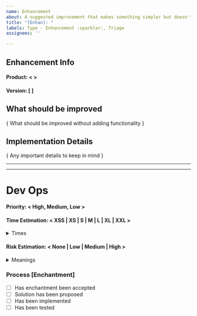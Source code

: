 ```yaml
---
name: Enhancement
about: A suggested improvement that makes something simpler but doesn't add to existing functionality
title: "[Enhan]: "
labels: Type - Enhancement :sparkler:, Triage
assignees: ''

---
```


<!---  
***************************************
*********** FORM USAGE ****************
***************************************

To fill out this form properly:

- Replace < > with one of the given options in the comment below.
- Replace [ ] with a single line of text with one of the formats below
- Fill in { "suggestion" } with multiline text suggested

Doing this will automatically label the Issue when submitted or edited.

Please check that the issue has been labeled correctly after submitting!

Notes:
    - If you pick something that doesn't fit the format the auto labeling will not happen
    - It can take a short while after submission for it to happen
    - It is case-insensitive
    - Updating the description will update the labels as well

****************************************
********** Manual Labeling *************
****************************************

There are some common manual labels that can be applied:

| Reason                      | Label to add   |
| -------------------------------------------- |
| If it is urgent             | "M | Urgent"   |
| -------------------------------------------  |
| If this issue is blocking   | "M | Blocking" |
| your work                   |                |
| -------------------------------------------- |
| If this issue being blocked | "M | Blocked"  |
| -------------------------------------------- |

Ps. Sorry for not having a better format for you to use. Github Issue forms isn't supported yet for private repos...
--->

## Enhancement Info

#### Product: < > 
<!-- POMA | POH | POM | Gateway | Connecting Shop | Connecting Prodrisk | Connecting Spotbid -->
#### Version:  [ ]
<!-- v0.0.0 | Develop -->

## What should be improved

{ What should be improved without adding functionality }

## Implementation Details

{ Any important details to keep in mind }

___
___

# Dev Ops



#### Priority: < High, Medium, Low >

#### Time Estimation: < XSS | XS | S | M | L | XL | XXL >

<details><summary>Times</summary>
<p>

>  | Tag | Time |
>  | --- | ---- |
>  | XSS | 0 - 5 days |
>  | XS | 5 - 10 days |
>  | S | 10 - 30 days |
>  | M | 1 - 2 Months |
>  | L | 3 - 5 Months |
>  | XL | 6 - 12 Months |
>  | XXL | >12 Months |

</p>
</details>

#### Risk Estimation: < None | Low | Medium | High >

<details><summary>Meanings</summary>
<p>

>  | Tag | Risk                                                 |
>  |------------------------------------------------------| ---- |
>  | None | Fixing this will not break previous funcitonality    |
>  | Low | Fixing this will might break previous functionality  |
>  | Medium | Fixing this will could break previous functionality  |
>  | High | This change will likely break previous functionality |
>  | --- | ----                                                 |

</p>
</details>

### Process [Enchantment]

- [ ] Has enchantment been accepted
- [ ] Solution has been proposed
- [ ] Has been implemented
- [ ] Has been tested
